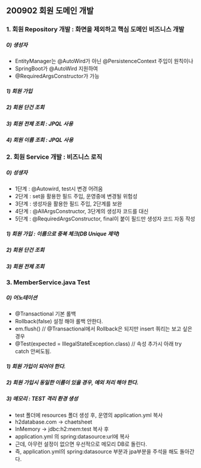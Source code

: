 ## 200902 회원 도메인 개발
### 1. 회원 Repository 개발 : 화면을 제외하고 핵심 도메인 비즈니스 개발
##### 0) 생성자
* EntityManager는 @AutoWird가 아닌 @PersistenceContext 주입이 원칙이나
* SpringBoot가 @AutoWird 지원하여
* @RequiredArgsConstructor가 가능
##### 1) 회원 가입
##### 2) 회원 단건 조회
##### 3) 회원 전체 조회 : JPQL 사용
##### 4) 회원 이름 조회 : JPQL 사용

### 2. 회원 Service 개발 : 비즈니스 로직
##### 0) 성생자
* 1단계 : @Autowird, test시 변경 어려움
* 2단계 : set을 활용한 필드 주입, 운영중에 변경될 위험성 
* 3단계 : 생성자을 활용한 필드 주입, 2단계를 보완
* 4단계 : @AllArgsConstructor, 3단계의 생성자 코드를 대신
* 5단계 : @RequiredArgsConstructor, final이 붙이 필드만 생성자 코드 자동 작성
##### 1) 회원 가입 : 이름으로 중복 체크(DB Unique 제약)
##### 2) 회원 단건 조회
##### 3) 회원 전체 조회

### 3. MemberService.java Test
##### 0) 어노테이션
* @Transactional 기본 롤백
* Rollback(false) 설정 해야 롤백 안한다.
* em.flush() // @Transactional에서 Rollback은 되지만 insert 쿼리는 보고 싶은 경우
* @Test(expected = IllegalStateException.class) // 속성 추가시 아래 try catch 안써도됨.
##### 1) 회원 가입이 되어야 한다.
##### 2) 회원 가입시 동일한 이름이 있을 경우, 예외 처리 해야 한다.
##### 3) 메모리 : TEST 격리 환경 생성
* test 폴더에 resources 폴더 생성 후, 운영의 application.yml 복사
* h2database.com -> chaetsheet
* InMemory -> jdbc:h2:mem:test 복사 후 
* application.yml 의 spring:datasource:url에 복사
* 근데, 아무런 설정이 없으면 우선적으로 메모리 DB로 돌린다. 
* 즉, application.yml의 spring:datasource 부분과 jpa부분을 주석을 해도 돌아간다.